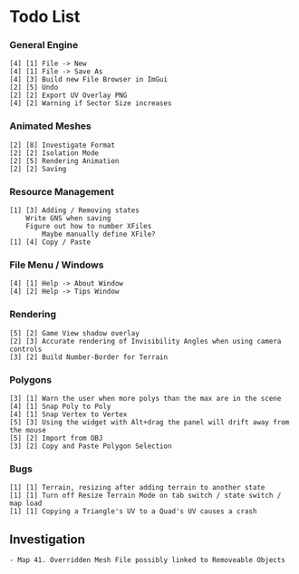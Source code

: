 ﻿# Todo List

### General Engine

    [4] [1] File -> New
    [4] [1] File -> Save As
    [4] [3] Build new File Browser in ImGui
    [2] [5] Undo
    [2] [2] Export UV Overlay PNG 
    [4] [2] Warning if Sector Size increases

### Animated Meshes

    [2] [8] Investigate Format
    [2] [2] Isolation Mode
    [2] [5] Rendering Animation
    [2] [2] Saving

### Resource Management

    [1] [3] Adding / Removing states
        Write GNS when saving
        Figure out how to number XFiles
            Maybe manually define XFile?
    [1] [4] Copy / Paste

### File Menu / Windows

    [4] [1] Help -> About Window
    [4] [2] Help -> Tips Window

### Rendering

    [5] [2] Game View shadow overlay
    [2] [3] Accurate rendering of Invisibility Angles when using camera controls
    [3] [2] Build Number-Border for Terrain

### Polygons

    [3] [1] Warn the user when more polys than the max are in the scene
    [4] [1] Snap Poly to Poly
    [4] [1] Snap Vertex to Vertex
    [5] [3] Using the widget with Alt+drag the panel will drift away from the mouse
    [5] [2] Import from OBJ
    [3] [2] Copy and Paste Polygon Selection 

### Bugs

    [1] [1] Terrain, resizing after adding terrain to another state
    [1] [1] Turn off Resize Terrain Mode on tab switch / state switch / map load
    [1] [1] Copying a Triangle's UV to a Quad's UV causes a crash

## Investigation

    - Map 41. Overridden Mesh File possibly linked to Removeable Objects 